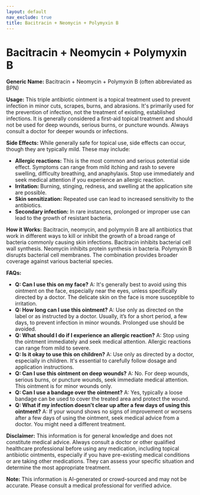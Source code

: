 ```yaml
---
layout: default
nav_exclude: true
title: Bacitracin + Neomycin + Polymyxin B
---
```


# Bacitracin + Neomycin + Polymyxin B

**Generic Name:** Bacitracin + Neomycin + Polymyxin B (often abbreviated as BPN)

**Usage:** This triple antibiotic ointment is a topical treatment used to prevent infection in minor cuts, scrapes, burns, and abrasions.  It's primarily used for the prevention of infection, not the treatment of existing, established infections.  It is generally considered a first-aid topical treatment and should not be used for deep wounds, serious burns, or puncture wounds.  Always consult a doctor for deeper wounds or infections.

**Side Effects:** While generally safe for topical use, side effects can occur, though they are typically mild. These may include:

* **Allergic reactions:**  This is the most common and serious potential side effect. Symptoms can range from mild itching and rash to severe swelling, difficulty breathing, and anaphylaxis.  Stop use immediately and seek medical attention if you experience an allergic reaction.
* **Irritation:**  Burning, stinging, redness, and swelling at the application site are possible.
* **Skin sensitization:**  Repeated use can lead to increased sensitivity to the antibiotics.
* **Secondary infection:**  In rare instances, prolonged or improper use can lead to the growth of resistant bacteria.


**How it Works:** Bacitracin, neomycin, and polymyxin B are all antibiotics that work in different ways to kill or inhibit the growth of a broad range of bacteria commonly causing skin infections.  Bacitracin inhibits bacterial cell wall synthesis. Neomycin inhibits protein synthesis in bacteria. Polymyxin B disrupts bacterial cell membranes.  The combination provides broader coverage against various bacterial species.


**FAQs:**

* **Q: Can I use this on my face?** A:  It's generally best to avoid using this ointment on the face, especially near the eyes, unless specifically directed by a doctor.  The delicate skin on the face is more susceptible to irritation.
* **Q: How long can I use this ointment?** A:  Use only as directed on the label or as instructed by a doctor. Usually, it’s for a short period, a few days, to prevent infection in minor wounds. Prolonged use should be avoided.
* **Q: What should I do if I experience an allergic reaction?** A: Stop using the ointment immediately and seek medical attention.  Allergic reactions can range from mild to severe.
* **Q: Is it okay to use this on children?** A:  Use only as directed by a doctor, especially in children.  It's essential to carefully follow dosage and application instructions.
* **Q: Can I use this ointment on deep wounds?** A: No.  For deep wounds, serious burns, or puncture wounds, seek immediate medical attention.  This ointment is for minor wounds only.
* **Q: Can I use a bandage over the ointment?** A: Yes, typically a loose bandage can be used to cover the treated area and protect the wound.
* **Q:  What if my infection doesn't clear up after a few days of using this ointment?** A:  If your wound shows no signs of improvement or worsens after a few days of using the ointment, seek medical advice from a doctor.  You might need a different treatment.


**Disclaimer:** This information is for general knowledge and does not constitute medical advice. Always consult a doctor or other qualified healthcare professional before using any medication, including topical antibiotic ointments, especially if you have pre-existing medical conditions or are taking other medications.  They can assess your specific situation and determine the most appropriate treatment.


**Note:** This information is AI-generated or crowd-sourced and may not be accurate. Please consult a medical professional for verified advice.